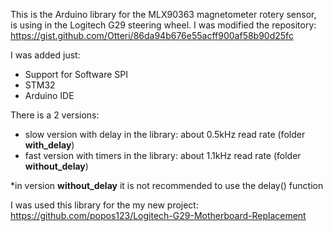 This is the Arduino library for the MLX90363 magnetometer rotery sensor, is using in the Logitech G29 steering wheel.
I was modified the repository:
https://gist.github.com/Otteri/86da94b676e55acff900af58b90d25fc

I was added just:
- Support for Software SPI
- STM32
- Arduino IDE

There is a 2 versions:
- slow version with delay in the library: about 0.5kHz read rate (folder **with_delay**)
- fast version with timers in the library: about 1.1kHz read rate (folder **without_delay**)

*in version **without_delay** it is not recommended to use the delay() function

I was used this library for the my new project:
https://github.com/popos123/Logitech-G29-Motherboard-Replacement
